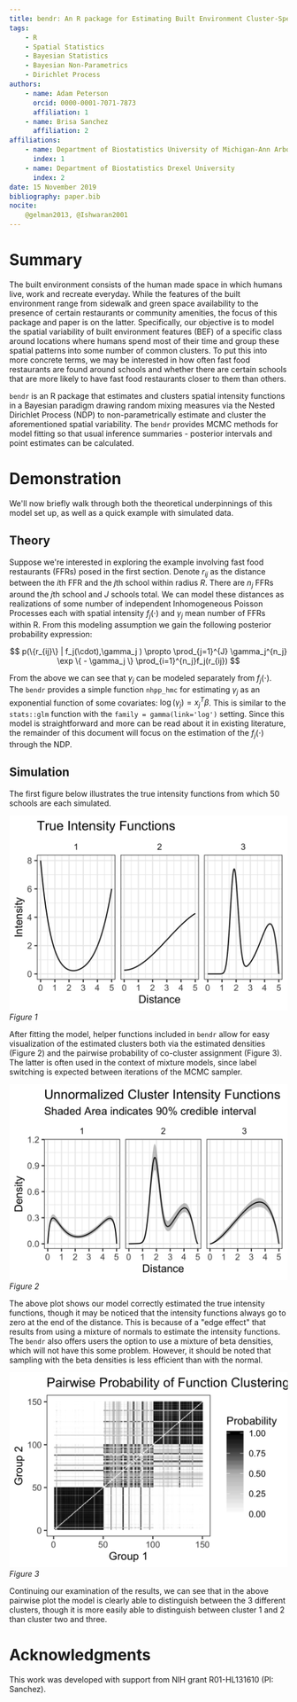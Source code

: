 ```yaml
---
title: bendr: An R package for Estimating Built Environment Cluster-Specific Spatial Intensity Functions via Nested Dirichlet Process
tags:
	- R
	- Spatial Statistics
	- Bayesian Statistics
	- Bayesian Non-Parametrics
	- Dirichlet Process
authors:
	- name: Adam Peterson
	  orcid: 0000-0001-7071-7873
	  affiliation: 1
	- name: Brisa Sanchez
	  affiliation: 2
affiliations:
	- name: Department of Biostatistics University of Michigan-Ann Arbor
	  index: 1
	- name: Department of Biostatistics Drexel University
	  index: 2
date: 15 November 2019
bibliography: paper.bib
nocite:
	@gelman2013, @Ishwaran2001
---
```


# Summary

The built environment consists of the human made space in which humans live, work and recreate everyday. 
While the features of the built environment range from sidewalk and green space availability to the presence of 
certain restaurants or community amenities, the focus of this package and paper is on the latter. Specifically, our
objective is to model the spatial variability of built environment features (BEF) of a specific class around locations
where humans spend most of their time and group these spatial patterns into some number of common clusters. To put
this into more concrete terms, we may be interested in how often fast food restaurants are found around schools and 
whether there are certain schools that are more likely to have fast food restaurants closer to them than others.

``bendr`` is an R package that estimates and clusters spatial intensity functions in a Bayesian paradigm drawing random
mixing measures via the Nested Dirichlet Process (NDP)  to non-parametrically estimate and cluster the aforementioned 
spatial variability. The `bendr` provides MCMC methods for model fitting so that usual inference summaries - posterior
intervals and point estimates can be calculated.

# Demonstration 

We'll now briefly walk through both the theoretical underpinnings of this model set up, as well as a quick
example with simulated data.

## Theory

Suppose we're interested in exploring the example involving fast food restaurants (FFRs) posed in the first section.
Denote $r_{ij}$ as the distance between the $i$th FFR and the $j$th school within radius $R$. There are
$n_j$ FFRs around the $j$th school and $J$ schools total. We can model these distances as realizations of some number 
of independent Inhomogeneous Poisson Processes each with spatial intensity $f_j(\cdot)$ and $\gamma_j$ mean number of
FFRs within R. From this modeling assumption we gain the following posterior probability expression:

$$
p(\{r_{ij}\} | f_j(\cdot),\gamma_j ) \propto \prod_{j=1}^{J} \gamma_j^{n_j} \exp \{ - \gamma_j \} \prod_{i=1}^{n_j}f_j(r_{ij})
$$

From the above we can see that $\gamma_j$ can be modeled separately from $f_j(\cdot)$. The `bendr` provides a
simple function `nhpp_hmc` for estimating $\gamma_j$ as an exponential function of some covariates: 
$\log(\gamma_j) = x_j^{T}\beta$. This is similar to the `stats::glm` function with the `family = gamma(link='log')` setting.
Since this model is straightforward and more can be read about it in existing literature, the remainder of this document
will focus on the estimation of the $f_j(\cdot)$ through the NDP.

## Simulation

The first figure below illustrates the true intensity functions from which 50 schools are each simulated. 

![](paper_fig1.png)
*Figure 1*

After fitting the model, helper functions included in `bendr` allow for easy visualization of the estimated clusters 
both via the estimated densities (Figure 2) and the pairwise probability of co-cluster assignment (Figure 3).
The latter is often used in the context of mixture models, since label switching is expected between iterations of
the MCMC  sampler.

![](paper_fig2.png)
*Figure 2*

The above plot shows our model correctly estimated the true intensity functions, though it may be noticed that the 
intensity functions always go to zero at the end of the distance. This is because of a "edge effect" that results
from using a mixture of normals to estimate the intensity functions. The `bendr` also offers users the option to
use a mixture of beta densities, which will not have this some problem. However, it should be noted that 
sampling with the beta densities is less efficient than with the normal.

![](paper_fig3.png)
*Figure 3*

Continuing our examination of the results, we can see that in the above pairwise plot the model is clearly able 
to distinguish between the 3 different clusters, though it is more easily able to distinguish between cluster 1 
and 2 than cluster two and three.


# Acknowledgments

This work was developed with support from NIH grant R01-HL131610 (PI: Sanchez).
